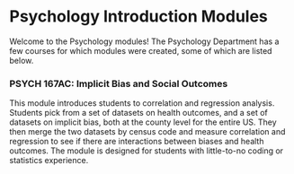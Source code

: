 # Psychology Introduction Modules

Welcome to the Psychology modules! The Psychology Department has a few courses for which modules were created, some of which are listed below.

### PSYCH 167AC: Implicit Bias and Social Outcomes

This module introduces students to correlation and regression analysis. Students pick from a set of datasets on health outcomes, and a set of datasets on implicit bias, both at the county level for the entire US. They then merge the two datasets by census code and measure correlation and regression to see if there are interactions between biases and health outcomes. The module is designed for students with little-to-no coding or statistics experience.